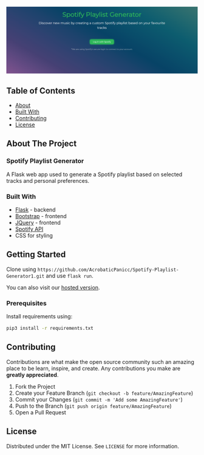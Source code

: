 ![screenshot](https://github.com/Harry-Lees/Spotify-Playlist-Generator1/blob/master/.github/screenshot.png) 

<!-- TABLE OF CONTENTS -->
## Table of Contents

* [About](#about-the-project)
* [Built With](#built-with)
* [Contributing](#contributing)
* [License](#license)

## About The Project

### Spotify Playlist Generator

A Flask web app used to generate a Spotify playlist based on selected tracks and personal preferences.

### Built With
* [Flask](https://flask.palletsprojects.com/en/1.1.x/) - backend
* [Bootstrap](https://getbootstrap.com) - frontend
* [JQuery](https://jquery.com) - frontend
* [Spotify API](https://developer.spotify.com/documentation/web-api/)
* CSS for styling


<!-- GETTING STARTED -->
## Getting Started
Clone using `https://github.com/AcrobaticPanicc/Spotify-Playlist-Generator1.git` and use `flask run`.
 
You can also visit our [hosted version](https://spotify-playlist-generator1.herokuapp.com/).

### Prerequisites

Install requirements using:

```sh
pip3 install -r requirements.txt
```

<!-- CONTRIBUTING -->
## Contributing

Contributions are what make the open source community such an amazing place to be learn, inspire, and create. Any contributions you make are **greatly appreciated**.

1. Fork the Project
2. Create your Feature Branch (`git checkout -b feature/AmazingFeature`)
3. Commit your Changes (`git commit -m 'Add some AmazingFeature'`)
4. Push to the Branch (`git push origin feature/AmazingFeature`)
5. Open a Pull Request

<!-- LICENSE -->
## License

Distributed under the MIT License. See `LICENSE` for more information.